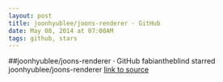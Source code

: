 ```yaml
---
layout: post
title: joonhyublee/joons-renderer · GitHub
date: May 08, 2014 at 07:00AM
tags: github, stars
---
```

##joonhyublee/joons-renderer · GitHub
fabiantheblind starred joonhyublee/joons-renderer
[link to source](http://ift.tt/1iY91Fo) 
